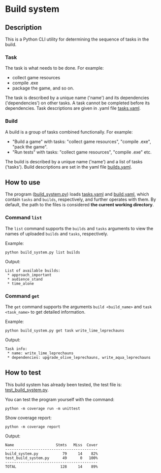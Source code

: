 # Build system

## Description
This is a Python CLI utility for determining the sequence of tasks in the build.

### Task
The task is what needs to be done.
For example:
- collect game resources
- compile .exe
- package the game, and so on.

The task is described by a unique name ('name') and its dependencies ('dependencies') on other tasks. A task cannot be completed before its dependencies. 
Task descriptions are given in .yaml file [tasks.yaml](tasks.yaml).

### Build
A build is a group of tasks combined functionally.
For example:
- "Build a game" with tasks: "collect game resources", "compile .exe", "pack the game".
- "Run tests" with tasks: "collect game resources", "compile .exe" etc.

The build is described by a unique name ('name') and a list of tasks ('tasks').
Build descriptions are set in the yaml file [builds.yaml](builds.yaml).

## How to use
The program ([build_system.py](build_system.py)) loads [tasks.yaml](tasks.yaml) and [build.yaml](build.yaml), which contain `tasks` and `builds`, respectively, and further operates with them. By default, the path to the files is considered **the current working directory**.

### Command `list`
The `list` command supports the `builds` and `tasks` arguments to view the names of uploaded `builds` and `tasks`, respectively.

Example:
```
python build_system.py list builds
```
Output:
```
List of available builds:
 * approach_important
 * audience_stand
 * time_alone
```

### Command `get`
The `get` command supports the arguments `build <build_name>` and `task <task_name>` to get detailed information.

Example:
```
python build_system.py get task write_lime_leprechauns
```
Output:
```
Task info:
 * name: write_lime_leprechauns
 * dependencies: upgrade_olive_leprechauns, write_aqua_leprechauns
```

## How to test
This build system has already been tested, the test file is: [test_build_system.py](test_build_system.py).

You can test the program yourself with the command:
```
python -m coverage run -m unittest
```

Show coverage report:
```
python -m coverage report
```
Output:
```
Name                   Stmts   Miss  Cover
------------------------------------------
build_system.py           79     14    82%
test_build_system.py      49      0   100%
------------------------------------------
TOTAL                    128     14    89%
```


